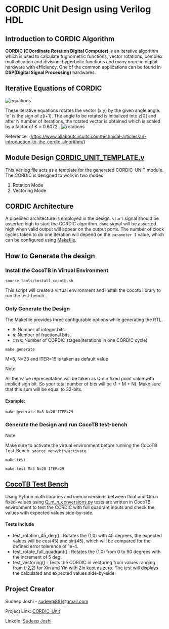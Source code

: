 # CORDIC Unit Design using Verilog HDL

## Introduction to CORDIC Algorithm
**CORDIC (COordinate Rotation DIgital Computer)** is an iterative algorithm which is used to calculate trignometric functions, vector rotations, complex multiplication and division, hyperbolic functions
and many more in digital hardware with efficiency.
One of the common applications can be found in **DSP(Digital Signal Processing)** hardwares.

## Iterative Equations of CORDIC
![equations](https://github.com/SudeepJoshi22/SynthoSphere_CORDIC_Unit/blob/main/images/Screenshot%20from%202023-08-26%2000-49-17.png)

These iterative equations rotates the vector (x,y) by the given angle angle. 'σ' is the sign of z[i+1]. The angle to be rotated is initialized into z[0] and after N number of iterations, the rotated vector is obtained which is scaled by a factor of K = 0.6072 .
![rotations](https://github.com/SudeepJoshi22/SynthoSphere_CORDIC_Unit/blob/main/images/Screenshot%20from%202023-08-26%2000-49-57.png)	

Reference: (https://www.allaboutcircuits.com/technical-articles/an-introduction-to-the-cordic-algorithm/)


## Module Design [CORDIC_UNIT_TEMPLATE.v](rtl/CORDIC_UNIT_TEMPLATE.v)
This Verilog file acts as a template for the generated CORDIC-UNIT module.
The CORDIC is designed to work in two modes

1. Rotation Mode
2. Vectoring Mode

## CORDIC Architecture
A pipelined architecture is employed in the design.
`start` signal should be asserted high to start the CORDIC algorithm.
`done` signal will be asserted high when valid output will appear on the output ports. 
The number of clock cycles taken to do one iteration will depend on the `parameter I` value, which can be configured using [Makefile](Makefile).

## How to Generate the design

### Install the CocoTB in Virtual Environment
```
source tools/install_cocotb.sh
```
This script will create a virtual environment and install the cocotb library to run the test-bench.

### Only Generate the Design
The Makefile provides three configurable options while generating the RTL.
 - `M`: Number of integer bits.
 - `N`: Number of fractional bits.
 - `ITER`: Number of CORDIC stages(iterations in one CORDIC cycle)

```
make generate 
```
M=8, N=23 and ITER=15 is taken as default value

> [!NOTE]
> All the value representation will be taken as Qm.n fixed point value with implicit sign bit. 
> So your total number of bits will be (1 + M + N).
> Make sure that this sum will be equal to 32-bits.

#### Example:
```
make generate M=3 N=28 ITER=29
```

### Generate the Design and run CocoTB test-bench

> [!NOTE]
> Make sure to activate the virtual environment before running the CocoTB Test-Bench.
> ``` source venv/bin/activate ```

```
make test
```
```
make test M=3 N=28 ITER=29
```

## [CocoTB Test Bench](cocotb_testbench/test_CORDIC_UNIT.py)

Using Python math libraries and inerconversions between float and Qm.n fixed-values using [Q_m_n_conversions.py](cocotb_testbench/Q_m_n_conversions.py) tests are written in CocoTB environment to test the CORDIC with full quadrant inputs and check the values with expected values side-by-side.

#### Tests include
- test_rotation_45_deg() : Rotates the (1,0) with 45 degrees, the expected values will be cos(45) and sin(45), which will be compared for the defined error tolerence of 1e-4.
- test_rotate_full_quadrant() : Rotates the (1,0) from 0 to 90 degrees with the increment of 5 deg.
- test_vectoring() : Tests the CORDIC in vectoring from values ranging from (-2,2) for Xin and Yin with Zin kept as zero. The test will displays the calculated and expected values side-by-side.

## Project Creator

Sudeep Joshi - sudeepj881@gmail.com

Project Link: [CORDIC-Unit](https://github.com/SudeepJoshi22)

LinkdIn: [Sudeep Joshi](https://www.linkedin.com/in/sudeep-joshi-569951207/)

